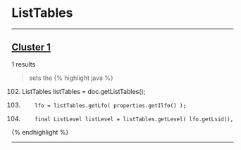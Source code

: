 # ListTables

***

## [Cluster 1](./1)
1 results
> sets the 
{% highlight java %}
102. ListTables listTables = doc.getListTables();
118.         lfo = listTables.getLfo( properties.getIlfo() );
127.         final ListLevel listLevel = listTables.getLevel( lfo.getLsid(),
{% endhighlight %}

***

